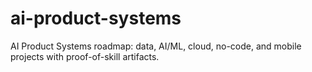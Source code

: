 # ai-product-systems
AI Product Systems roadmap: data, AI/ML, cloud, no-code, and mobile projects with proof-of-skill artifacts.
